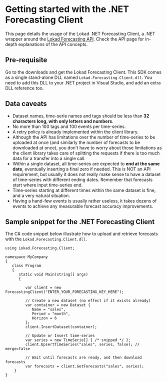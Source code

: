 # Getting started with the .NET Forecasting Client #

This page details the usage of the Lokad .NET Forecasting Client, a .NET wrapper around the [Lokad Forecasting API](http://www.lokad.com/programmers-guide-forecasting-api-v3.ashx). Check the API page for in-depth explanations of the API concepts.

## Pre-requisite ##

Go to the downloads and get the Lokad Forecasting Client. This SDK comes as a single stand-alone DLL named `Lokad.Forecasting.Client.dll`. You need to add this DLL to your .NET project in Visual Studio, and add an extra DLL reference too.

## Data caveats ##

  * Dataset names, time-serie names and tags should be less than **32 characters long, with only letters and numbers**.
  * No more than 100 tags and 100 events per time-series.
  * A retry policy is already implemented within the client library.
  * Although the API has limitations over the number of time-series to be uploaded at once (and similarly the number of forecasts to be downloaded at once), you don't have to worry about those limitations as the client library takes care of splitting the requests if there is too much data for a transfer into a single call.
  * Within a single dataset, all time-series are expected to **end at the same date**, eventually inserting a final zero if needed. This is NOT an API requirement, but usually it does not really make sense to have a dataset of time-series with different ending dates. Remember that forecasts start where input time-series end.
  * Time-series starting at different times within the same dataset is fine, and a very natural situation.
  * Having a hand-few events is usually rather useless, it takes dozens of events to achieve any measurable forecast accuracy improvements.

## Sample snippet for the .NET Forecasting Client ##

The C# code snippet below illustrate how to upload and retrieve forecasts with the `Lokad.Forecasting.Client.dll`.

```
using Lokad.Forecasting.Client;

namespace MyCompany
{
   class Program
   {
      static void Main(string[] args)
      {

         var client = new ForecastingClient("ENTER_YOUR_FORECASTING_KEY_HERE");

         // Create a new dataset (no effect if it exists already)
         var container = new Dataset { 
            Name = "sales", 
            Period = "month", 
            Horizon = 6 
         };
         client.InsertDataset(container);

         // Update or Insert time-series
         var series = new TimeSerie[] { /* snipped */ };
         client.UpsertTimeSeries("sales", series, false); // merge=false

         // Wait until forecasts are ready, and then download forecasts
         var forecasts = client.GetForecasts("sales", series);
    }
}
```